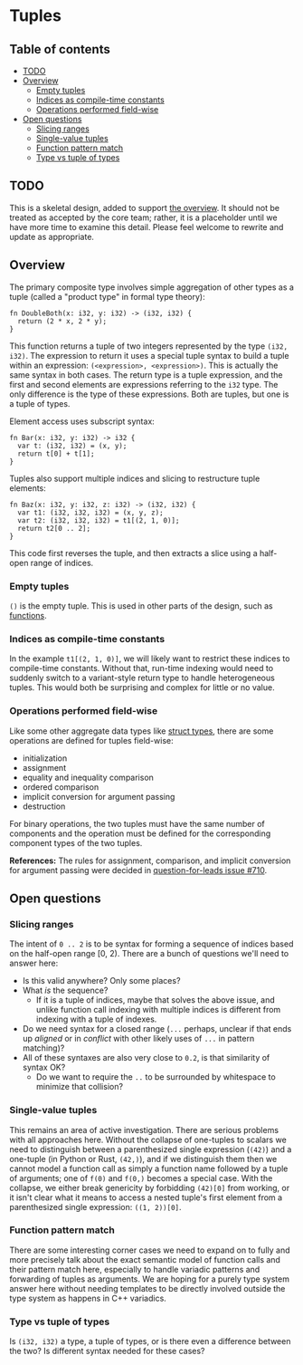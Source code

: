 # Tuples

<!--
Part of the Carbon Language project, under the Apache License v2.0 with LLVM
Exceptions. See /LICENSE for license information.
SPDX-License-Identifier: Apache-2.0 WITH LLVM-exception
-->

<!-- toc -->

## Table of contents

-   [TODO](#todo)
-   [Overview](#overview)
    -   [Empty tuples](#empty-tuples)
    -   [Indices as compile-time constants](#indices-as-compile-time-constants)
    -   [Operations performed field-wise](#operations-performed-field-wise)
-   [Open questions](#open-questions)
    -   [Slicing ranges](#slicing-ranges)
    -   [Single-value tuples](#single-value-tuples)
    -   [Function pattern match](#function-pattern-match)
    -   [Type vs tuple of types](#type-vs-tuple-of-types)

<!-- tocstop -->

## TODO

This is a skeletal design, added to support [the overview](README.md). It should
not be treated as accepted by the core team; rather, it is a placeholder until
we have more time to examine this detail. Please feel welcome to rewrite and
update as appropriate.

## Overview

The primary composite type involves simple aggregation of other types as a tuple
(called a "product type" in formal type theory):

```
fn DoubleBoth(x: i32, y: i32) -> (i32, i32) {
  return (2 * x, 2 * y);
}
```

This function returns a tuple of two integers represented by the type
`(i32, i32)`. The expression to return it uses a special tuple syntax to build a
tuple within an expression: `(<expression>, <expression>)`. This is actually the
same syntax in both cases. The return type is a tuple expression, and the first
and second elements are expressions referring to the `i32` type. The only
difference is the type of these expressions. Both are tuples, but one is a tuple
of types.

Element access uses subscript syntax:

```
fn Bar(x: i32, y: i32) -> i32 {
  var t: (i32, i32) = (x, y);
  return t[0] + t[1];
}
```

Tuples also support multiple indices and slicing to restructure tuple elements:

```
fn Baz(x: i32, y: i32, z: i32) -> (i32, i32) {
  var t1: (i32, i32, i32) = (x, y, z);
  var t2: (i32, i32, i32) = t1[(2, 1, 0)];
  return t2[0 .. 2];
}
```

This code first reverses the tuple, and then extracts a slice using a half-open
range of indices.

### Empty tuples

`()` is the empty tuple. This is used in other parts of the design, such as
[functions](functions.md).

### Indices as compile-time constants

In the example `t1[(2, 1, 0)]`, we will likely want to restrict these indices to
compile-time constants. Without that, run-time indexing would need to suddenly
switch to a variant-style return type to handle heterogeneous tuples. This would
both be surprising and complex for little or no value.

### Operations performed field-wise

Like some other aggregate data types like
[struct types](classes.md#struct-types), there are some operations are defined
for tuples field-wise:

-   initialization
-   assignment
-   equality and inequality comparison
-   ordered comparison
-   implicit conversion for argument passing
-   destruction

For binary operations, the two tuples must have the same number of components
and the operation must be defined for the corresponding component types of the
two tuples.

**References:** The rules for assignment, comparison, and implicit conversion
for argument passing were decided in
[question-for-leads issue #710](https://github.com/carbon-language/carbon-lang/issues/710).

## Open questions

### Slicing ranges

The intent of `0 .. 2` is to be syntax for forming a sequence of indices based
on the half-open range [0, 2). There are a bunch of questions we'll need to
answer here:

-   Is this valid anywhere? Only some places?
-   What _is_ the sequence?
    -   If it is a tuple of indices, maybe that solves the above issue, and
        unlike function call indexing with multiple indices is different from
        indexing with a tuple of indexes.
-   Do we need syntax for a closed range (`...` perhaps, unclear if that ends up
    _aligned_ or in _conflict_ with other likely uses of `...` in pattern
    matching)?
-   All of these syntaxes are also very close to `0.2`, is that similarity of
    syntax OK?
    -   Do we want to require the `..` to be surrounded by whitespace to
        minimize that collision?

### Single-value tuples

This remains an area of active investigation. There are serious problems with
all approaches here. Without the collapse of one-tuples to scalars we need to
distinguish between a parenthesized single expression (`(42)`) and a one-tuple
(in Python or Rust, `(42,)`), and if we distinguish them then we cannot model a
function call as simply a function name followed by a tuple of arguments; one of
`f(0)` and `f(0,)` becomes a special case. With the collapse, we either break
genericity by forbidding `(42)[0]` from working, or it isn't clear what it means
to access a nested tuple's first element from a parenthesized single expression:
`((1, 2))[0]`.

### Function pattern match

There are some interesting corner cases we need to expand on to fully and more
precisely talk about the exact semantic model of function calls and their
pattern match here, especially to handle variadic patterns and forwarding of
tuples as arguments. We are hoping for a purely type system answer here without
needing templates to be directly involved outside the type system as happens in
C++ variadics.

### Type vs tuple of types

Is `(i32, i32)` a type, a tuple of types, or is there even a difference between
the two? Is different syntax needed for these cases?
